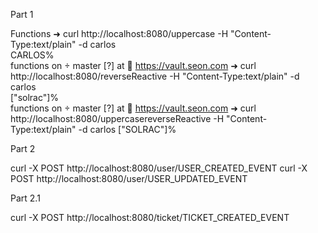 Part 1

Functions 
➜ curl http://localhost:8080/uppercase -H "Content-Type:text/plain" -d carlos                 
CARLOS%                                                                                                                                                                                                                 
functions on  master [?] at 🔐  https://vault.seon.com 
➜ curl http://localhost:8080/reverseReactive -H "Content-Type:text/plain" -d carlos         
["solrac"]%                                                                                                                                                                                                             
functions on  master [?] at 🔐  https://vault.seon.com 
➜ curl http://localhost:8080/uppercasereverseReactive -H "Content-Type:text/plain" -d carlos
["SOLRAC"]%   

Part 2

curl -X POST http://localhost:8080/user/USER_CREATED_EVENT
curl -X POST http://localhost:8080/user/USER_UPDATED_EVENT

Part 2.1

curl -X POST http://localhost:8080/ticket/TICKET_CREATED_EVENT


